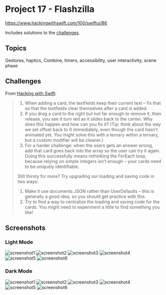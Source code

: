 # Project 17 - Flashzilla

https://www.hackingwithswift.com/100/swiftui/86

Includes solutions to the [challenges](https://www.hackingwithswift.com/books/ios-swiftui/flashzilla-wrap-up).

## Topics

Gestures, haptics, Combine, timers, accessibility, user interactivity, scene phase

## Challenges

From [Hacking with Swift](https://www.hackingwithswift.com/books/ios-swiftui/flashzilla-wrap-up):

> 1. When adding a card, the textfields keep their current text – fix that so that the textfields clear themselves after a card is added.
> 2. If you drag a card to the right but not far enough to remove it, then release, you see it turn red as it slides back to the center. Why does this happen and how can you fix it? (Tip: think about the way we set offset back to 0 immediately, even though the card hasn’t animated yet. You might solve this with a ternary within a ternary, but a custom modifier will be cleaner.)
> 3. For a harder challenge: when the users gets an answer wrong, add that card goes back into the array so the user can try it again. Doing this successfully means rethinking the ForEach loop, because relying on simple integers isn’t enough – your cards need to be uniquely identifiable.
>
> Still thirsty for more? Try upgrading our loading and saving code in two ways:
>
> 1. Make it use documents JSON rather than UserDefaults – this is generally a good idea, so you should get practice with this.
> 2. Try to find a way to centralize the loading and saving code for the cards. You might need to experiment a little to find something you like!

## Screenshots

### Light Mode

![screenshot1](screenshots/light_01.png)
![screenshot2](screenshots/light_02.png)
![screenshot3](screenshots/light_03.png)
![screenshot4](screenshots/light_04.png)
![screenshot5](screenshots/light_05.png)
![screenshot6](screenshots/light_06.png)

### Dark Mode

![screenshot1](screenshots/light_01.png)
![screenshot2](screenshots/light_02.png)
![screenshot3](screenshots/light_03.png)
![screenshot4](screenshots/dark_04.png)
![screenshot5](screenshots/light_05.png)
![screenshot6](screenshots/light_06.png)
